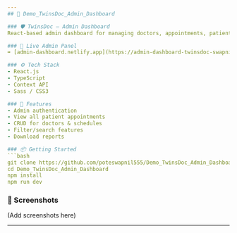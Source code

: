 ```yaml
---
## 📁 Demo_TwinsDoc_Admin_Dashboard

### 🛡️ TwinsDoc – Admin Dashboard
React-based admin dashboard for managing doctors, appointments, patients, and reports.

### 🚀 Live Admin Panel
➡️ [admin-dashboard.netlify.app](https://admin-dashboard-twinsdoc-swapnil-pote.netlify.app)

### ⚙️ Tech Stack
- React.js
- TypeScript
- Context API
- Sass / CSS3

### 🌟 Features
- Admin authentication
- View all patient appointments
- CRUD for doctors & schedules
- Filter/search features
- Download reports

### 📦 Getting Started
```bash
git clone https://github.com/poteswapnil555/Demo_TwinsDoc_Admin_Dashboard.git
cd Demo_TwinsDoc_Admin_Dashboard
npm install
npm run dev
```

### 📸 Screenshots
(Add screenshots here)

---
```

